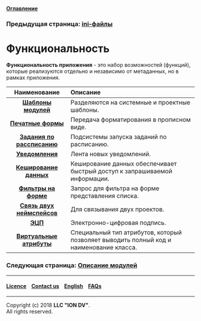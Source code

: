 #### [Оглавление](/docs/ru/index.md)

### Предыдущая страница: [ini-файлы](/docs/ru/2_system_description/platform_configuration/ini_files.md)

# Функциональность

**Функциональность приложения** - это набор возможностей (функций), которые реализуются отдельно и независимо от метаданных, но в рамках приложения.

| Наименование | Описание |
|:---------:|:---------|
|[**Шаблоны модулей**](/docs/ru/2_system_description/functionality/module_templates.md) | Разделяются на системные и проектные шаблоны. |
|[**Печатные формы**](/docs/ru/2_system_description/functionality/printed_forms.md) |Передача форматирования в прописном виде.   |
|[**Задания по рассписанию**](/docs/ru/2_system_description/functionality/schedule.md) | Подсистемы запуска заданий по расписанию.   |
|[**Уведомления**](/docs/ru/2_system_description/functionality/notifications.md) |Лента новых уведомлений.  |
|[**Кеширование данных**](/docs/ru/2_system_description/functionality/cached.md) |Кеширование данных обеспечивает быстрый доступ к запрашиваемой информации. |
|[**Фильтры на форме**](/docs/ru/2_system_description/functionality/filter.md) |Запрос для фильтра на форме представления списка. |
|[**Связь двух неймспейсов**](/docs/ru/2_system_description/functionality/namespace.md)| Для связывания двух проектов.  |
|[**ЭЦП**](/docs/ru/2_system_description/functionality/eds.md)| Электронно-цифровая подпись.  |
|[**Виртуальные атрибуты**](/docs/ru/2_system_description/functionality/virtual_attr.md) |Специальный тип атрибутов, который позволяет выводить полный код и наименование класса.|

### Следующая страница: [Описание модулей](/docs/ru/3_modules_description/modules.md)

--------------------------------------------------------------------------  


 #### [Licence](/LICENCE.md) &ensp;  [Contact us](https://iondv.com) &ensp;  [English](/docs/en/2_system_description/functionality/functionality.md)   &ensp; [FAQs](/faqs.md)          



--------------------------------------------------------------------------  

Copyright (c) 2018 **LLC "ION DV"**.  
All rights reserved. 